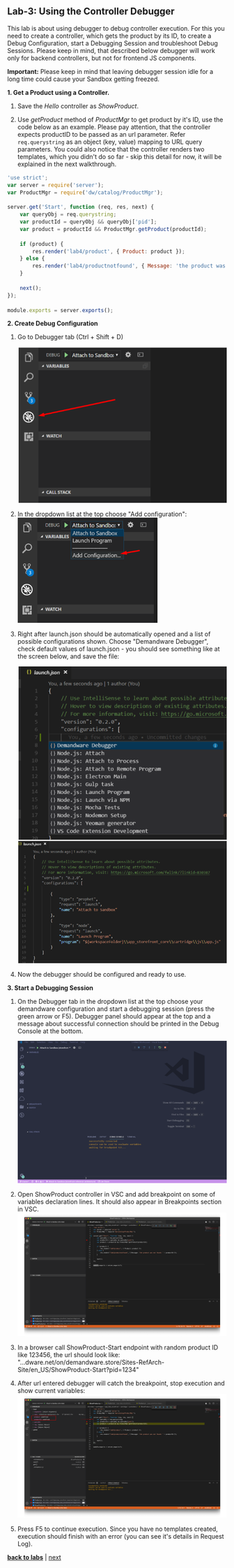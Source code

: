 ## Lab-3: Using the Controller Debugger

This lab is about using debugger to debug controller execution. For this you need to create a controller, which gets the product by its ID, to create a Debug Configuration, start a Debugging Session and troubleshoot Debug Sessions. Please keep in mind, that described below debugger will work only for backend controllers, but not for frontend JS components.

**Important:** Please keep in mind that leaving debugger session idle for a long time could cause your Sandbox getting freezed.

**1. Get a Product using a Controller.**
   1. Save the *Hello* controller as *ShowProduct*.

   2. Use  *getProduct* method of *ProductMgr* to get product by it's ID, 
   use the code below as an example. Please pay attention, that the controller expects
   productID to be passed as an url parameter. 
   Refer ```req.querystring``` as an object (key, value) mapping to URL query parameters.
   You could also notice that the controller renders two templates, 
   which you didn't do so far - skip this detail for now, 
   it will be explained in the next walkthrough.

```javascript
'use strict';
var server = require('server');
var ProductMgr = require('dw/catalog/ProductMgr');

server.get('Start', function (req, res, next) {
    var queryObj = req.querystring;
    var productId = queryObj && queryObj['pid'];
    var product = productId && ProductMgr.getProduct(productId);

    if (product) {
        res.render('lab4/product', { Product: product });
    } else {
        res.render('lab4/productnotfound', { Message: 'the product was not found: ' + productId });
    }

    next();
});

module.exports = server.exports();
```

**2. Create Debug Configuration**

1. Go to Debugger tab (Ctrl + Shift + D)

    ![](../assets/img/Screenshot_9.png)

2. In the dropdown list at the top choose "Add configuration":
    ![](../assets/img/Screenshot_10.png)

3. Right after launch.json should be automatically opened and a list of possible configurations shown. Choose "Demandware Debugger", check default values of launch.json - you should see something like at the screen below, and save the file:

    ![](../assets/img/Screenshot_11.png)
    ![](../assets/img/Screenshot_12.png)


4. Now the debugger should be configured and ready to use.


**3. Start a Debugging Session**   
   1. On the Debugger tab in the dropdown list at the top choose your demandware configuration and start a debugging session (press the green arrow or F5). Debugger panel should appear at the top and a message about successful connection should be printed in the Debug Console at the bottom.

        ![](../assets/img/Screenshot_19.png)

   2. Open ShowProduct controller in VSC and add breakpoint on some of variables declaration lines. It should also appear in Breakpoints section in VSC.
        ![](../assets/img/lab3-prior-debug.png)

   3. In a browser call ShowProduct-Start endpoint with random product ID like 123456, the url should look like: "...dware.net/on/demandware.store/Sites-RefArch-Site/en_US/ShowProduct-Start?pid=1234"
   4. After url entered debugger will catch the breakpoint, stop execution and show current variables:
        ![](../assets/img/lab3-debug.png)


   5. Press F5 to continue execution. Since you have no templates created, execution should finish with an error (you can see it's details in Request Log).


[**back to labs**](../README.md) | [next](../lab-4/readme.md)
